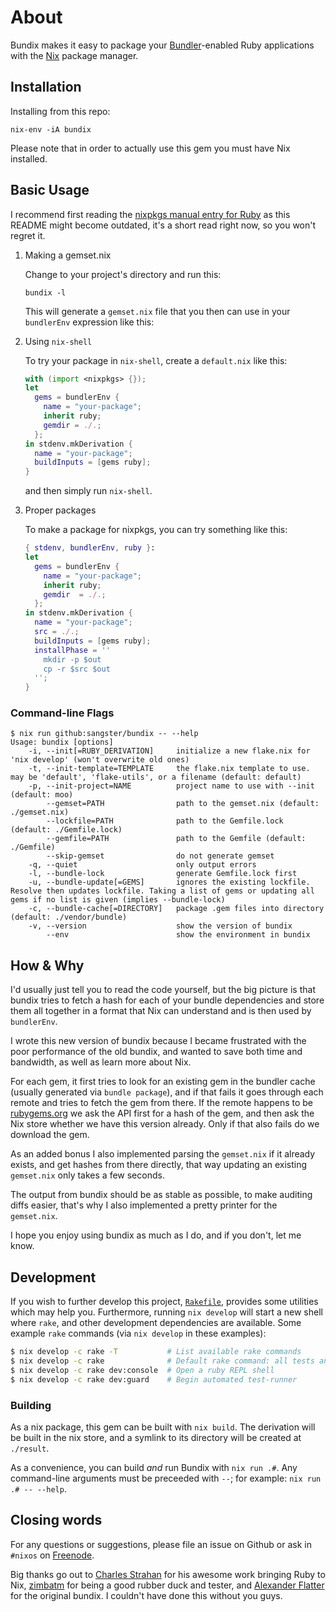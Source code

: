 # About

Bundix makes it easy to package your [Bundler](http://bundler.io/)-enabled Ruby
applications with the [Nix](http://nixos.org/nix/) package manager.

## Installation

Installing from this repo:

    nix-env -iA bundix

Please note that in order to actually use this gem you must have Nix installed.

## Basic Usage

I recommend first reading the
[nixpkgs manual entry for Ruby](http://nixos.org/nixpkgs/manual/#sec-language-ruby)
as this README might become outdated, it's a short read right now, so you won't
regret it.

1. Making a gemset.nix

   Change to your project's directory and run this:

       bundix -l

   This will generate a `gemset.nix` file that you then can use in your
   `bundlerEnv` expression like this:

2. Using `nix-shell`

   To try your package in `nix-shell`, create a `default.nix` like this:

   ```nix
   with (import <nixpkgs> {});
   let
     gems = bundlerEnv {
       name = "your-package";
       inherit ruby;
       gemdir = ./.;
     };
   in stdenv.mkDerivation {
     name = "your-package";
     buildInputs = [gems ruby];
   }
   ```

   and then simply run `nix-shell`.

3. Proper packages

   To make a package for nixpkgs, you can try something like this:

   ```nix
   { stdenv, bundlerEnv, ruby }:
   let
     gems = bundlerEnv {
       name = "your-package";
       inherit ruby;
       gemdir  = ./.;
     };
   in stdenv.mkDerivation {
     name = "your-package";
     src = ./.;
     buildInputs = [gems ruby];
     installPhase = ''
       mkdir -p $out
       cp -r $src $out
     '';
   }
   ```

### Command-line Flags

```
$ nix run github:sangster/bundix -- --help
Usage: bundix [options]
    -i, --init[=RUBY_DERIVATION]     initialize a new flake.nix for 'nix develop' (won't overwrite old ones)
    -t, --init-template=TEMPLATE     the flake.nix template to use. may be 'default', 'flake-utils', or a filename (default: default)
    -p, --init-project=NAME          project name to use with --init (default: moo)
        --gemset=PATH                path to the gemset.nix (default: ./gemset.nix)
        --lockfile=PATH              path to the Gemfile.lock (default: ./Gemfile.lock)
        --gemfile=PATH               path to the Gemfile (default: ./Gemfile)
        --skip-gemset                do not generate gemset
    -q, --quiet                      only output errors
    -l, --bundle-lock                generate Gemfile.lock first
    -u, --bundle-update[=GEMS]       ignores the existing lockfile. Resolve then updates lockfile. Taking a list of gems or updating all gems if no list is given (implies --bundle-lock)
    -c, --bundle-cache[=DIRECTORY]   package .gem files into directory (default: ./vendor/bundle)
    -v, --version                    show the version of bundix
        --env                        show the environment in bundix
```

## How & Why

I'd usually just tell you to read the code yourself, but the big picture is
that bundix tries to fetch a hash for each of your bundle dependencies and
store them all together in a format that Nix can understand and is then used by
`bundlerEnv`.

I wrote this new version of bundix because I became frustrated with the poor
performance of the old bundix, and wanted to save both time and bandwidth, as
well as learn more about Nix.

For each gem, it first tries to look for an existing gem in the bundler cache
(usually generated via `bundle package`), and if that fails it goes through
each remote and tries to fetch the gem from there. If the remote happens to be
[rubygems.org](http://rubygems.org/) we ask the API first for a hash of the
gem, and then ask the Nix store whether we have this version already. Only if
that also fails do we download the gem.

As an added bonus I also implemented parsing the `gemset.nix` if it already
exists, and get hashes from there directly, that way updating an existing
`gemset.nix` only takes a few seconds.

The output from bundix should be as stable as possible, to make auditing diffs
easier, that's why I also implemented a pretty printer for the `gemset.nix`.

I hope you enjoy using bundix as much as I do, and if you don't, let me know.

## Development

If you wish to further develop this project, [`Rakefile`](./Rakefile), provides
some utilities which may help you. Furthermore, running `nix develop` will start
a new shell where `rake`, and other development dependencies are available. Some
example `rake` commands (via `nix develop` in these examples):

``` sh
$ nix develop -c rake -T           # List available rake commands
$ nix develop -c rake              # Default rake command: all tests and linters
$ nix develop -c rake dev:console  # Open a ruby REPL shell
$ nix develop -c rake dev:guard    # Begin automated test-runner
```

### Building

As a nix package, this gem can be built with `nix build`. The derivation will be
built in the nix store, and a symlink to its directory will be created at
`./result`.

As a convenience, you can build *and* run Bundix with `nix run .#`. Any
command-line arguments must be preceeded with `--`; for example:
`nix run .# -- --help`.

## Closing words

For any questions or suggestions, please file an issue on Github or ask in
`#nixos` on [Freenode](http://freenode.net/).

Big thanks go out to
[Charles Strahan](http://www.cstrahan.com/) for his awesome work bringing Ruby to Nix,
[zimbatm](https://zimbatm.com/) for being a good rubber duck and tester, and
[Alexander Flatter](https://github.com/aflatter) for the original bundix. I
couldn't have done this without you guys.
